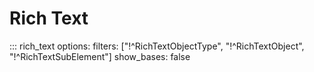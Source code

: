 # Rich Text

::: rich_text
    options:
        filters: ["!^RichTextObjectType", "!^RichTextObject", "!^RichTextSubElement"]
        show_bases: false